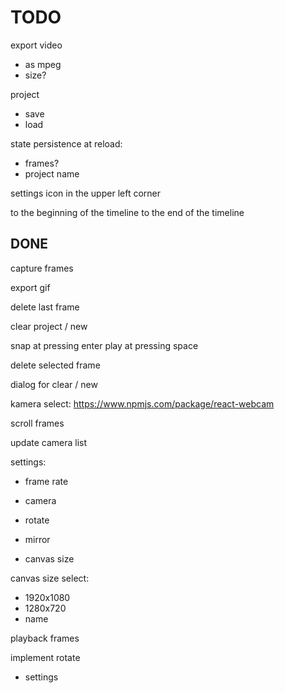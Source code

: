 # TODO

export video

- as mpeg
- size?

project

- save
- load 

state persistence at reload:

- frames?
- project name

settings icon in the upper left corner

to the beginning of the timeline
to the end of the timeline

## DONE

capture frames

export gif

delete last frame

clear project / new

snap at pressing enter
play at pressing space

delete selected frame

dialog for clear / new

kamera select:
<https://www.npmjs.com/package/react-webcam>

scroll frames

update camera list

settings:

- frame rate
- camera

- rotate
- mirror
- canvas size

canvas size select:

- 1920x1080
- 1280x720
- name

playback frames

implement rotate

- settings
